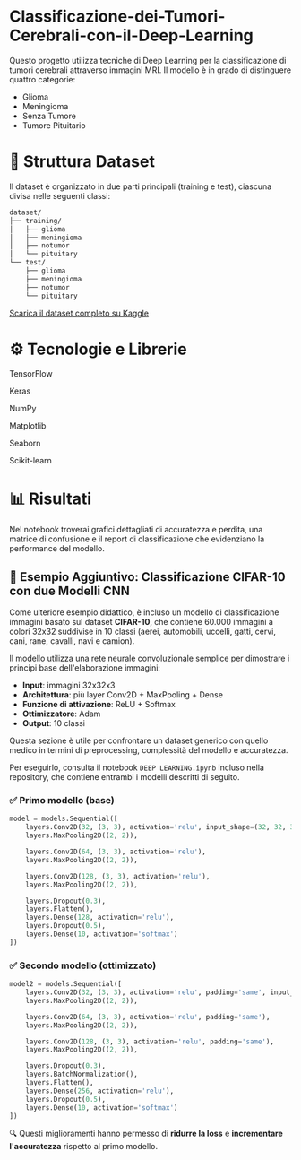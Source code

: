 # Classificazione-dei-Tumori-Cerebrali-con-il-Deep-Learning
Questo progetto utilizza tecniche di Deep Learning per la classificazione di tumori cerebrali attraverso immagini MRI. Il modello è in grado di distinguere quattro categorie:
* Glioma
* Meningioma
* Senza Tumore
* Tumore Pituitario

# 📂 Struttura Dataset

Il dataset è organizzato in due parti principali (training e test), ciascuna divisa nelle seguenti classi:

```bash
dataset/
├── training/
│   ├── glioma
│   ├── meningioma
│   ├── notumor
│   └── pituitary
└── test/
    ├── glioma
    ├── meningioma
    ├── notumor
    └── pituitary
```
[Scarica il dataset completo su Kaggle](https://www.kaggle.com/datasets/masoudnickparvar/brain-tumor-mri-dataset)

# ⚙️ Tecnologie e Librerie

TensorFlow

Keras

NumPy

Matplotlib

Seaborn

Scikit-learn

# 📊 Risultati

Nel notebook troverai grafici dettagliati di accuratezza e perdita, una matrice di confusione e il report di classificazione che evidenziano la performance del modello.

## 🧠 Esempio Aggiuntivo: Classificazione CIFAR-10 con due Modelli CNN

Come ulteriore esempio didattico, è incluso un modello di classificazione immagini basato sul dataset **CIFAR-10**, che contiene 60.000 immagini a colori 32x32 suddivise in 10 classi (aerei, automobili, uccelli, gatti, cervi, cani, rane, cavalli, navi e camion).

Il modello utilizza una rete neurale convoluzionale semplice per dimostrare i principi base dell'elaborazione immagini:

- **Input**: immagini 32x32x3  
- **Architettura**: più layer Conv2D + MaxPooling + Dense  
- **Funzione di attivazione**: ReLU + Softmax  
- **Ottimizzatore**: Adam  
- **Output**: 10 classi  

Questa sezione è utile per confrontare un dataset generico con quello medico in termini di preprocessing, complessità del modello e accuratezza.

Per eseguirlo, consulta il notebook `DEEP LEARNING.ipynb` incluso nella repository, che contiene entrambi i modelli descritti di seguito.

### ✅ Primo modello (base)

```python
model = models.Sequential([
    layers.Conv2D(32, (3, 3), activation='relu', input_shape=(32, 32, 3)),
    layers.MaxPooling2D((2, 2)),

    layers.Conv2D(64, (3, 3), activation='relu'),
    layers.MaxPooling2D((2, 2)),

    layers.Conv2D(128, (3, 3), activation='relu'),
    layers.MaxPooling2D((2, 2)),

    layers.Dropout(0.3),
    layers.Flatten(),
    layers.Dense(128, activation='relu'),
    layers.Dropout(0.5),
    layers.Dense(10, activation='softmax')
])
```

### ✅ Secondo modello (ottimizzato)

```python
model2 = models.Sequential([
    layers.Conv2D(32, (3, 3), activation='relu', padding='same', input_shape=(32, 32, 3)),
    layers.MaxPooling2D((2, 2)),

    layers.Conv2D(64, (3, 3), activation='relu', padding='same'),
    layers.MaxPooling2D((2, 2)),

    layers.Conv2D(128, (3, 3), activation='relu', padding='same'),
    layers.MaxPooling2D((2, 2)),

    layers.Dropout(0.3),
    layers.BatchNormalization(),
    layers.Flatten(),
    layers.Dense(256, activation='relu'),
    layers.Dropout(0.5),
    layers.Dense(10, activation='softmax')
])
```

🔍 Questi miglioramenti hanno permesso di **ridurre la loss** e **incrementare l'accuratezza** rispetto al primo modello.


